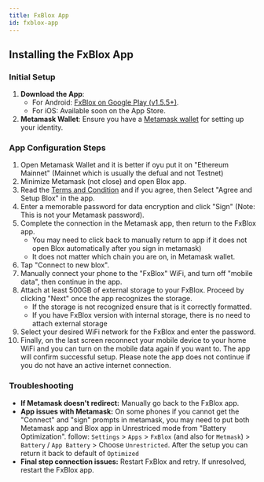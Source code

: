 ```yaml
---
title: FxBlox App
id: fxblox-app
---
```


## Installing the FxBlox App

### Initial Setup

1. **Download the App**: 
   - For Android: [FxBlox on Google Play (v1.5.5+)](https://play.google.com/store/apps/details?id=land.fx.blox).
   - For iOS: Available soon on the App Store.
2. **Metamask Wallet**: Ensure you have a [Metamask wallet](https://play.google.com/store/apps/details?id=io.metamask) for setting up your identity.

### App Configuration Steps

1. Open Metamask Wallet and it is better if oyu put it on "Ethereum Mainnet" (Mainnet which is usually the defual and not Testnet)
2. Minimize Metamask (not close) and open Blox app.
3. Read the [Terms and Condition](https://fx.land/terms) and if you agree, then Select "Agree and Setup Blox" in the app.
4. Enter a memorable password for data encryption and click "Sign" (Note: This is not your Metamask password).
5. Complete the connection in the Metamask app, then return to the FxBlox app.
   - You may need to click back to manually return to app if it does not open Blox automatically after you sign in metamask)
   - It does not matter which chain you are on, in Metamask wallet.
6. Tap "Connect to new blox".
7. Manually connect your phone to the "FxBlox" WiFi, and turn off "mobile data", then continue in the app.
8. Attach at least 500GB of external storage to your FxBlox. Proceed by clicking "Next" once the app recognizes the storage.
   - If the storage is not recognized ensure that is it correctly formatted.
   - If you have FxBlox version with internal storage, there is no need to attach external storage
10. Select your desired WiFi network for the FxBlox and enter the password.
11. Finally, on the last screen reconnect your mobile device to your home WiFi and you can turn on the mobile data again if you want to. The app will confirm successful setup. Please note the app does not continue if you do not have an active internet connection.

### Troubleshooting

- <b>If Metamask doesn't redirect:</b> Manually go back to the FxBlox app.
- <b>App issues with Metamask:</b> On some phones if you cannot get the "Connect" and "sign" prompts in metamask, you may need to put both Metamask app and Blox app in Unrestriced mode from "Battery Optimization". follow: `Settings` > `Apps` > `FxBlox` (and also for `Metmask`) > `Battery` / `App Battery` > Choose `Unrestricted`. After the setup you can return it back to default of `Optimized`
- <b>Final step connection issues:</b> Restart FxBlox and retry. If unresolved, restart the FxBlox app.
